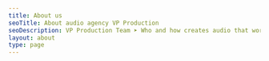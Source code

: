 ```yaml
---
title: About us
seoTitle: About audio agency VP Production
seoDescription: VP Production Team ➤ Who and how creates audio that works for your project and audience.
layout: about
type: page
---
```

